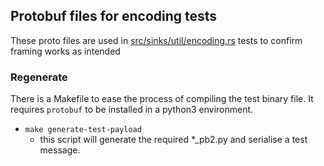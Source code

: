 ## Protobuf files for encoding tests

These proto files are used in [src/sinks/util/encoding.rs](../../../src/sinks/util/encoding.rs) tests to confirm framing works as intended

### Regenerate

There is a Makefile to ease the process of compiling the test binary file. It requires `protobuf` to be installed in a python3 environment.

* `make generate-test-payload`
  * this script will generate the required *_pb2.py and serialise a test message.

